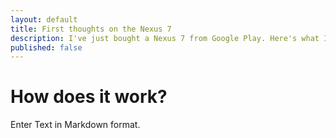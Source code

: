 ```yaml
---
layout: default
title: First thoughts on the Nexus 7
description: I've just bought a Nexus 7 from Google Play. Here's what I reckon...
published: false
---
```


# How does it work?

Enter Text in Markdown format.